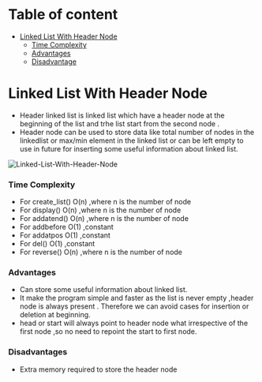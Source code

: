 # Table of content
- [Linked List With Header Node](#Linked-List-With-Header-Node)
    - [Time Complexity](#Complexity)
    - [Advantages](#advantages)
    - [Disadvantage](#disadvantage)

# Linked List With Header Node

- Header linked list is linked list which have a header node at the beginning of the list and trhe list start from the second node .
- Header node can be used to store data like total number of nodes in the linkedlist or max/min element in the linked list or can be left empty to use in future for inserting some useful information about linked list.


![Linked-List-With-Header-Node](https://teachics.org/data-structures/header-linked-list/)

### Time Complexity
- For create_list()
  O(n) ,where n is the number of node
- For display()
  O(n) ,where n is the number of node
- For addatend()
  O(n) ,where n is the number of node
- For addbefore
  O(1) ,constant
- For addatpos
  O(1) ,constant
- For del()
  O(1) ,constant
- For  reverse()
  O(n) ,where n is the number of node

### Advantages 

- Can store some useful information about linked list.
- It make the program simple and faster as the list is never empty ,header node is always present . Therefore we can avoid cases for insertion or deletion at beginning.
- head or start will always point to header node what irrespective of the first node ,so no need to repoint the start to first node.

### Disadvantages

- Extra memory required to store the header node